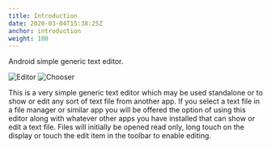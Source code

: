 ```yaml
---
title: Introduction
date: 2020-03-04T15:38:25Z
anchor: introduction
weight: 100
---
```


Android simple generic text editor.

![Editor](images/Editor.png) ![Chooser](images/Editor-chooser.png)

This is a very simple generic text editor which may be used standalone
or to show or edit any sort of text file from another app. If you
select a text file in a file manager or similar app you will be
offered the option of using this editor along with whatever other apps
you have installed that can show or edit a text file. Files will
initially be opened read only, long touch on the display or touch the
edit item in the toolbar to enable editing.

